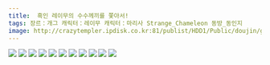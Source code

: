 ```yaml
---
title:  흑인 레이무의 수수께끼를 쫓아서!
tags: 장르：개그 캐릭터：레이무 캐릭터：마리사 Strange_Chameleon 동방_동인지
image: http://crazytempler.ipdisk.co.kr:81/publist/HDD1/Public/doujin/ghap/5491/001.jpg
---
```

<img src="http://crazytempler.ipdisk.co.kr:81/publist/HDD1/Public/doujin/ghap/5491/001.jpg">
<img src="http://crazytempler.ipdisk.co.kr:81/publist/HDD1/Public/doujin/ghap/5491/002.jpg">
<img src="http://crazytempler.ipdisk.co.kr:81/publist/HDD1/Public/doujin/ghap/5491/003.jpg">
<img src="http://crazytempler.ipdisk.co.kr:81/publist/HDD1/Public/doujin/ghap/5491/004.jpg">
<img src="http://crazytempler.ipdisk.co.kr:81/publist/HDD1/Public/doujin/ghap/5491/005.jpg">
<img src="http://crazytempler.ipdisk.co.kr:81/publist/HDD1/Public/doujin/ghap/5491/006.jpg">
<img src="http://crazytempler.ipdisk.co.kr:81/publist/HDD1/Public/doujin/ghap/5491/007.jpg">
<img src="http://crazytempler.ipdisk.co.kr:81/publist/HDD1/Public/doujin/ghap/5491/008.jpg">
<img src="http://crazytempler.ipdisk.co.kr:81/publist/HDD1/Public/doujin/ghap/5491/009.jpg">
<img src="http://crazytempler.ipdisk.co.kr:81/publist/HDD1/Public/doujin/ghap/5491/010.jpg">
<img src="http://crazytempler.ipdisk.co.kr:81/publist/HDD1/Public/doujin/ghap/5491/011.jpg">
